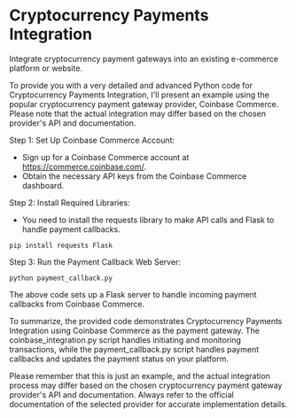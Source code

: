 # Cryptocurrency Payments Integration

Integrate cryptocurrency payment gateways into an existing e-commerce platform or website.

To provide you with a very detailed and advanced Python code for Cryptocurrency Payments Integration, I'll present an example using the popular cryptocurrency payment gateway provider, Coinbase Commerce. Please note that the actual integration may differ based on the chosen provider's API and documentation.

Step 1: Set Up Coinbase Commerce Account:

 - Sign up for a Coinbase Commerce account at https://commerce.coinbase.com/.
 - Obtain the necessary API keys from the Coinbase Commerce dashboard.
   
Step 2: Install Required Libraries:

 - You need to install the requests library to make API calls and Flask to handle payment callbacks.
```
pip install requests Flask
```

Step 3: Run the Payment Callback Web Server:
```
python payment_callback.py
```

The above code sets up a Flask server to handle incoming payment callbacks from Coinbase Commerce.

To summarize, the provided code demonstrates Cryptocurrency Payments Integration using Coinbase Commerce as the payment gateway. The coinbase_integration.py script handles initiating and monitoring transactions, while the payment_callback.py script handles payment callbacks and updates the payment status on your platform.

Please remember that this is just an example, and the actual integration process may differ based on the chosen cryptocurrency payment gateway provider's API and documentation. Always refer to the official documentation of the selected provider for accurate implementation details.
